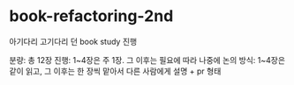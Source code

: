 # book-refactoring-2nd
아기다리 고기다리 던 book study 진행

분량: 총 12장
진행: 1~4장은 주 1장. 그 이후는 필요에 따라 나중에 논의
방식: 1~4장은 같이 읽고, 그 이후는 한 장씩 맡아서 다른 사람에게 설명 + pr 형태

